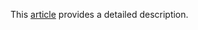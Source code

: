 This [article](https://www.davidbroska.com/post/academic-writing-with-rmarkdown/) provides a detailed description. 
